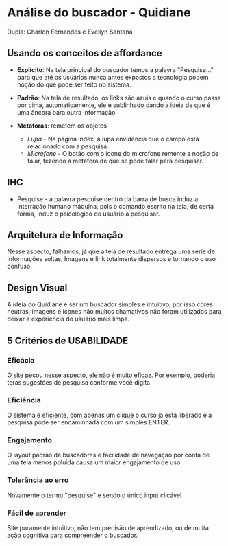 # Análise do buscador - Quidiane

Dupla: Charlon Fernandes e Evellyn Santana

## Usando os conceitos de affordance

- **Explícito**: Na tela principal do buscador temos a palavra "Pesquise..." para que até os usuários nunca antes expostos a tecnologia podem noção do que pode ser feito no sistema.

- **Padrão**: Na tela de resultado, os links são azuis e quando o curso passa por cima, automaticamente, ele é sublinhado dando a ideia de que é uma âncora para outra informação

- **Métaforas**: remetem os objetos
    - *Lupa* - Na página index, a lupa envidência que o campo está relacionado com a pesquisa.
    - *Microfone* - O botão com o ícone do microfone remente a noção de falar, fezendo a métafora de que se pode falar para pesquisar.

## IHC

- Pesquise - a palavra pesquise dentro da barra de busca induz a interração humano máquina, pois o comando escrito na tela, de certa forma, induz o psicologico do usuário a pesquisar.

## Arquitetura de Informação

Nesse aspecto, falhamos, já que a tela de resultado entrega uma serie de informações soltas, Imagens e link totalmente dispersos e tornando o uso confuso.

## Design Visual

A ideia do Quidiane é ser um buscador simples e intuitivo, por isso cores neutras, imagens e icones não muitos chamativos não foram utilizados para deixar a experiencia do usuário mais limpa.

## 5 Critérios de USABILIDADE

### Eficácia 
O site pecou nesse aspecto, ele não é muito eficaz. Por exemplo, poderia teras sugestões de pesquisa conforme você digita.

### Eficiência
O sistema é eficiente, com apenas um clique o curso já está liberado e a pesquisa pode ser encaminhada com um simples ENTER.

### Engajamento 
O layout padrão de buscadores e facilidade de navegação por conta de uma tela menos poluida causa um maior engajamento de uso

### Tolerância ao erro
Novamente o termo "pesquise" e sendo o único input clicável

### Fácil de aprender
Site puramente intuitivo, não tem precisão de aprendizado, ou de muita ação cognitiva para compreender o buscador.